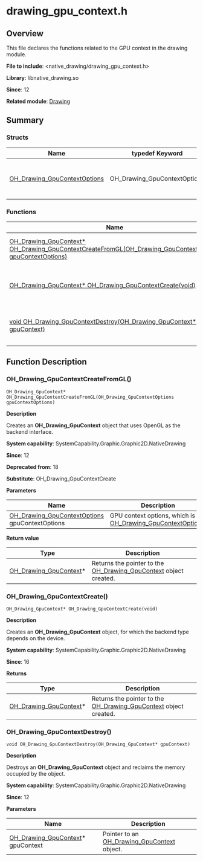# drawing_gpu_context.h

<!--Kit: ArkGraphics 2D-->
<!--Subsystem: Graphic-->
<!--Owner: @hangmengxin-->
<!--Designer: @wangyanglan-->
<!--Tester: @nobuggers-->
<!--Adviser: @ge-yafang-->

## Overview

This file declares the functions related to the GPU context in the drawing module.

**File to include**: <native_drawing/drawing_gpu_context.h>

**Library**: libnative_drawing.so

**Since**: 12

**Related module**: [Drawing](capi-drawing.md)

## Summary

### Structs

| Name| typedef Keyword| Description|
| -- | -- | -- |
| [OH_Drawing_GpuContextOptions](capi-drawing-oh-drawing-gpucontextoptions.md) | OH_Drawing_GpuContextOptions | Describes the options about the GPU context.|

### Functions

| Name| Description|
| -- | -- |
| [OH_Drawing_GpuContext* OH_Drawing_GpuContextCreateFromGL(OH_Drawing_GpuContextOptions gpuContextOptions)](#oh_drawing_gpucontextcreatefromgl) | Creates an **OH_Drawing_GpuContext** object that uses OpenGL as the backend interface.|
| [OH_Drawing_GpuContext* OH_Drawing_GpuContextCreate(void)](#oh_drawing_gpucontextcreate) | Creates an **OH_Drawing_GpuContext** object, for which the backend type depends on the device.|
| [void OH_Drawing_GpuContextDestroy(OH_Drawing_GpuContext* gpuContext)](#oh_drawing_gpucontextdestroy) | Destroys an **OH_Drawing_GpuContext** object and reclaims the memory occupied by the object.|

## Function Description

### OH_Drawing_GpuContextCreateFromGL()

```
OH_Drawing_GpuContext* OH_Drawing_GpuContextCreateFromGL(OH_Drawing_GpuContextOptions gpuContextOptions)
```

**Description**

Creates an **OH_Drawing_GpuContext** object that uses OpenGL as the backend interface.

**System capability**: SystemCapability.Graphic.Graphic2D.NativeDrawing

**Since**: 12

**Deprecated from**: 18

**Substitute**: OH_Drawing_GpuContextCreate


**Parameters**

| Name| Description|
| -- | -- |
| [OH_Drawing_GpuContextOptions](capi-drawing-oh-drawing-gpucontextoptions.md) gpuContextOptions | GPU context options, which is [OH_Drawing_GpuContextOptions](capi-drawing-oh-drawing-gpucontextoptions.md).|

**Return value**

| Type| Description|
| -- | -- |
| [OH_Drawing_GpuContext](capi-drawing-oh-drawing-gpucontext.md)* | Returns the pointer to the [OH_Drawing_GpuContext](capi-drawing-oh-drawing-gpucontext.md) object created.|

### OH_Drawing_GpuContextCreate()

```
OH_Drawing_GpuContext* OH_Drawing_GpuContextCreate(void)
```

**Description**

Creates an **OH_Drawing_GpuContext** object, for which the backend type depends on the device.

**System capability**: SystemCapability.Graphic.Graphic2D.NativeDrawing

**Since**: 16

**Returns**

| Type| Description|
| -- | -- |
| [OH_Drawing_GpuContext](capi-drawing-oh-drawing-gpucontext.md)* | Returns the pointer to the [OH_Drawing_GpuContext](capi-drawing-oh-drawing-gpucontext.md) object created.|

### OH_Drawing_GpuContextDestroy()

```
void OH_Drawing_GpuContextDestroy(OH_Drawing_GpuContext* gpuContext)
```

**Description**

Destroys an **OH_Drawing_GpuContext** object and reclaims the memory occupied by the object.

**System capability**: SystemCapability.Graphic.Graphic2D.NativeDrawing

**Since**: 12


**Parameters**

| Name| Description|
| -- | -- |
| [OH_Drawing_GpuContext](capi-drawing-oh-drawing-gpucontext.md)* gpuContext | Pointer to an [OH_Drawing_GpuContext](capi-drawing-oh-drawing-gpucontext.md) object.|
